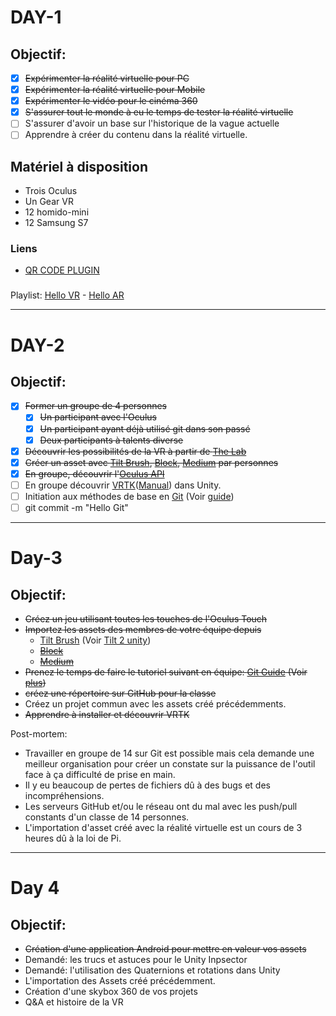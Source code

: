 


# DAY-1
## Objectif: 
- [x] ~~Expérimenter la réalité virtuelle pour PC~~
- [x] ~~Expérimenter la réalité virtuelle pour Mobile~~
- [x] ~~Expérimenter le vidéo pour le cinéma 360~~
- [x] ~~S'assurer tout le monde à eu le temps de tester la réalité virtuelle~~
- [ ] S'assurer d'avoir un base sur l'historique de la vague actuelle
- [ ] Apprendre à créer du contenu dans la réalité virtuelle.

## Matériel à disposition
- Trois Oculus
- Un Gear VR
- 12 homido-mini
- 12 Samsung S7

### Liens

- [QR CODE PLUGIN](https://chrome.google.com/webstore/detail/the-qr-code-extension/oijdcdmnjjgnnhgljmhkjlablaejfeeb/related?hl=fr)

### 
Playlist: [Hello VR](https://www.youtube.com/playlist?list=PLFAQMlaJo92IrpIr3b-CqxaMEMvY3zXco) - [Hello AR](https://www.youtube.com/playlist?list=PLFAQMlaJo92K6p_lrYQsZaguEaydDXhu4)


----------------------------------------
# DAY-2
## Objectif: 
- [x] ~~Former un groupe de 4 personnes~~
  - [x] ~~Un participant avec l'Oculus~~
  - [x]  ~~Un participant ayant déjà utilisé git dans son passé~~
  - [x]  ~~Deux participants à talents diverse~~
- [x]  ~~Découvrir les possibilités de la VR à partir de [The Lab](http://store.steampowered.com/app/450390/The_Lab/)~~
- [x]  ~~Créer un asset avec [Tilt Brush](https://www.tiltbrush.com/), [Block](https://vr.google.com/blocks/), [Medium](https://www.oculus.com/medium/) par personnes~~
- [x] ~~En groupe, découvrir l'[Oculus API](https://developer.oculus.com/downloads/package/oculus-utilities-for-unity-5/)~~
- [ ]  En groupe découvrir [VRTK](https://www.assetstore.unity3d.com/en/#!/content/64131)([Manual](https://vrtoolkit.readme.io/docs)) dans Unity.
- [ ]  Initiation aux méthodes de base en [Git](https://github.com/JamsCenter/2017_10_16_UnityStarterPack/wiki/TF%23004) (Voir [guide](http://rogerdudler.github.io/git-guide/))
- [ ]  git commit -m "Hello Git"

-------------------------------------------------

# Day-3
## Objectif:
- ~~Créez un jeu utilisant toutes les touches de l'Oculus Touch~~
- ~~Importez les assets des membres de votre équipe depuis~~
  - [Tilt Brush](https://www.tiltbrush.com/) (Voir [Tilt 2 unity](https://github.com/googlevr/tilt-brush-toolkit))
  - ~~[Block](https://vr.google.com/blocks/)~~
  - ~~[Medium](https://www.oculus.com/medium/)~~ 
- ~~Prenez le temps de faire le tutoriel suivant en équipe: [Git Guide](http://rogerdudler.github.io/git-guide/) (Voir [plus](https://github.com/JamsCenter/2017_10_16_UnityStarterPack/wiki/TF%23004))~~ 
- ~~créez une répertoire sur GitHub pour la classe~~ 
- Créez un projet commun avec les assets créé précédemments.
- ~~Apprendre à installer et découvrir VRTK~~ 

Post-mortem:
- Travailler en groupe de 14 sur Git est possible mais cela demande une meilleur organisation pour créer un constate sur la puissance de l'outil face à ça difficulté de prise en main.
- Il y eu beaucoup de pertes de fichiers dû à des bugs et des incompréhensions. 
- Les serveurs GitHub et/ou le réseau ont du mal avec les push/pull constants d'un classe de 14 personnes.
- L'importation d'asset créé avec la réalité virtuelle est un cours de 3 heures dû à la loi de Pi.


-------------------------------------------------

# Day 4 
## Objectif:
- ~~Création d'une application Android pour mettre en valeur vos assets~~
- Demandé: les trucs et astuces pour le Unity Inpsector 
- Demandé: l'utilisation des Quaternions et rotations dans Unity
- L'importation des Assets créé précédemment.
- Création d'une skybox 360 de vos projets
- Q&A et histoire de la VR
